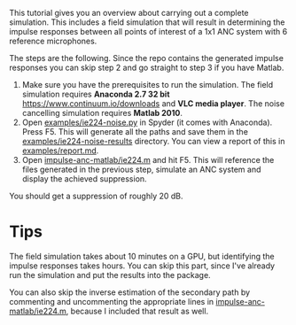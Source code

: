 This tutorial gives you an overview about carrying out a complete simulation. This includes a field simulation that will result in determining the impulse responses between all points of interest of a 1x1 ANC system with 6 reference microphones.

The steps are the following. Since the repo contains the generated impulse responses you can skip step 2 and go straight to step 3 if you have Matlab.

1. Make sure you have the prerequisites to run the simulation. The field simulation requires **Anaconda 2.7 32 bit** https://www.continuum.io/downloads and **VLC media player**. The noise cancelling simulation requires **Matlab 2010**.
2. Open [examples/ie224-noise.py](examples/ie224-noise.py) in Spyder (it comes with Anaconda). Press F5. This will generate all the paths and save them in the [examples/ie224-noise-results](examples/ie224-noise-results) directory. You can view a report of this in [examples/report.md](examples/report.md).
3. Open [impulse-anc-matlab/ie224.m](impulse-anc-matlab/ie224.m) and hit F5. This will reference the files generated in the previous step, simulate an ANC system and display the achieved suppression.

You should get a suppression of roughly 20 dB.

# Tips
The field simulation takes about 10 minutes on a GPU, but identifying the impulse responses takes hours. You can skip this part, since I've already run the simulation and put the results into the package.

You can also skip the inverse estimation of the secondary path by commenting and uncommenting the appropriate lines in [impulse-anc-matlab/ie224.m](impulse-anc-matlab/ie224.m), because I included that result as well.
